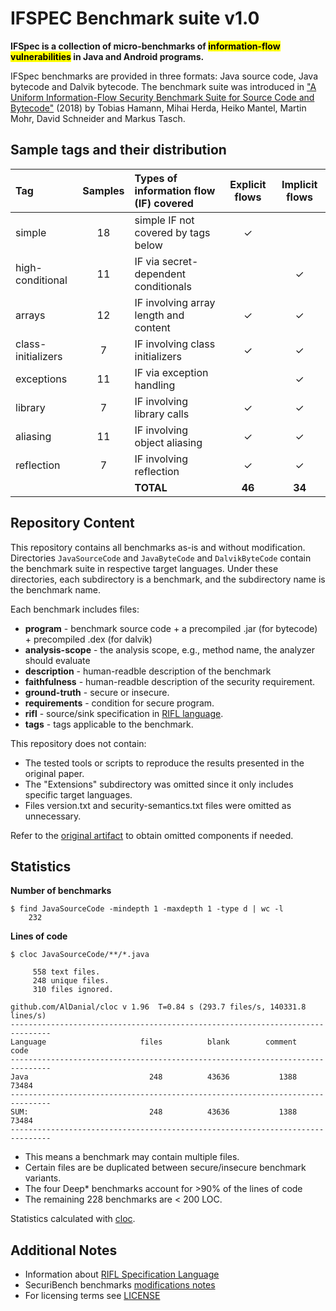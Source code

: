 # IFSPEC Benchmark suite v1.0

**IFSpec is a collection of micro-benchmarks of <mark>information-flow vulnerabilities</mark> in Java and Android programs.**

IFSpec benchmarks are provided in three formats: Java source code, Java bytecode and Dalvik bytecode.
The benchmark suite was introduced in ["A Uniform Information-Flow Security Benchmark Suite for Source Code and Bytecode"](https://doi.org/10.1007/978-3-030-03638-6_27) 
(2018) by Tobias Hamann, Mihai Herda, Heiko Mantel, Martin Mohr, David Schneider and Markus Tasch.

## Sample tags and their distribution

| Tag                | Samples | Types of information flow (IF) covered | Explicit flows | Implicit flows |
|:-------------------|:-------:|:---------------------------------------|:--------------:|:--------------:|
| simple             |   18    | simple IF not covered by tags below    |       ✓        |                |
| high-conditional   |   11    | IF via secret-dependent conditionals   |                |       ✓        |
| arrays             |   12    | IF involving array length and content  |       ✓        |       ✓        |
| class-initializers |    7    | IF involving class initializers        |       ✓        |       ✓        |
| exceptions         |   11    | IF via exception handling              |                |       ✓        |
| library            |    7    | IF involving library calls             |       ✓        |       ✓        |
| aliasing           |   11    | IF involving object aliasing           |       ✓        |       ✓        |
| reflection         |    7    | IF involving reflection                |       ✓        |       ✓        |
|                    |         | **TOTAL**                              |     **46**     |     **34**     |                                            

## Repository Content

This repository contains all benchmarks as-is and without modification.
Directories `JavaSourceCode` and `JavaByteCode` and `DalvikByteCode` contain the benchmark suite in respective target languages.
Under these directories, each subdirectory is a benchmark, and the subdirectory name is the benchmark name.

Each benchmark includes files:

* **program** - benchmark source code + a precompiled .jar (for bytecode) + precompiled .dex (for dalvik)
* **analysis-scope** - the analysis scope, e.g., method name, the analyzer should evaluate
* **description** - human-readble description of the benchmark
* **faithfulness** - human-readble description of the security requirement.
* **ground-truth** - secure or insecure.
* **requirements** - condition for secure program.
* **rifl** - source/sink specification in [RIFL language][RIFL].
* **tags** - tags applicable to the benchmark.     

This repository does not contain: 
* The tested tools or scripts to reproduce the results presented in the original paper.
* The "Extensions" subdirectory was omitted since it only includes specific target languages.
* Files version.txt and security-semantics.txt files were omitted as unnecessary.

Refer to the [original artifact](https://www.spp-rs3.de/IFSpec) to obtain omitted components if needed.

## Statistics

**Number of benchmarks**

```
$ find JavaSourceCode -mindepth 1 -maxdepth 1 -type d | wc -l
    232
```

**Lines of code**

``` 
$ cloc JavaSourceCode/**/*.java                            

     558 text files.
     248 unique files.                                          
     310 files ignored.

github.com/AlDanial/cloc v 1.96  T=0.84 s (293.7 files/s, 140331.8 lines/s)
-------------------------------------------------------------------------------
Language                     files          blank        comment           code
-------------------------------------------------------------------------------
Java                           248          43636           1388          73484
-------------------------------------------------------------------------------
SUM:                           248          43636           1388          73484
-------------------------------------------------------------------------------
```

* This means a benchmark may contain multiple files.
* Certain files are be duplicated between secure/insecure benchmark variants.   
* The four Deep* benchmarks account for >90% of the lines of code
* The remaining 228 benchmarks are < 200 LOC.

Statistics calculated with [cloc](https://github.com/AlDanial/cloc).


## Additional Notes

* Information about [RIFL Specification Language][RIFL]
* SecuriBench benchmarks [modifications notes](adjusted_securibench_micro_classifications.txt) 
* For licensing terms see [LICENSE](LICENSE.md)
 
[RIFL]: https://publikationen.bibliothek.kit.edu/1000092713
